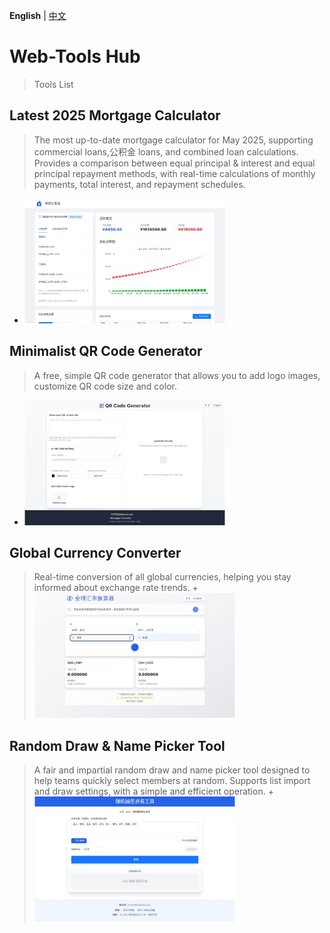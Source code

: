 **English** | [中文](./README.zh.md)


# Web-Tools Hub
>Tools List
## Latest 2025 Mortgage Calculator
>The most up-to-date mortgage calculator for May 2025, supporting commercial loans,公积金 loans, and combined loan calculations. Provides a comparison between equal principal & interest and equal principal repayment methods, with real-time calculations of monthly payments, total interest, and repayment schedules.

  + <img src="./images/mortage.png" alt="Mortgage Calculator" height="200" />

## Minimalist QR Code Generator
>A free, simple QR code generator that allows you to add logo images, customize QR code size and color.
  + <img src="./images/qrcode.png" alt="QR Code Generator" height="200" />

## Global Currency Converter
>Real-time conversion of all global currencies, helping you stay informed about exchange rate trends.
    + <img src="./images/exchange.png" alt="Currency Converter" height="200" />

## Random Draw & Name Picker Tool
>A fair and impartial random draw and name picker tool designed to help teams quickly select members at random. Supports list import and draw settings, with a simple and efficient operation.
      + <img src="./images/random.png" alt="Name Picker Tool" height="200" />

